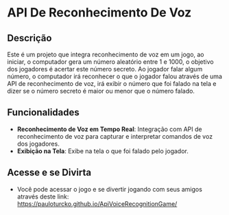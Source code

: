 # API De Reconhecimento De Voz

## Descrição

Este é um projeto que integra reconhecimento de voz em um jogo, ao iniciar, o computador gera um número aleatório entre 1 e 1000, o objetivo dos jogadores é acertar este número secreto. Ao jogador falar algum número, o computador irá reconhecer o que o jogador falou através de uma API de reconhecimento de voz, irá exibir o número que foi falado na tela e dizer se o número secreto é maior ou menor que o número falado.

## Funcionalidades

- **Reconhecimento de Voz em Tempo Real**: Integração com API de reconhecimento de voz para capturar e interpretar comandos de voz dos jogadores.
- **Exibição na Tela**: Exibe na tela o que foi falado pelo jogador.

## Acesse e se Divirta

- Você pode acessar o jogo e se divertir jogando com seus amigos através deste link: https://pauloturcko.github.io/ApiVoiceRecognitionGame/

